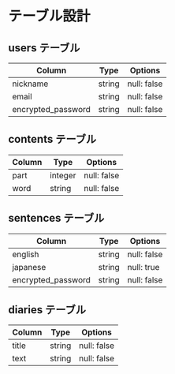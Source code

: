 # テーブル設計

## users テーブル

| Column             | Type    | Options     |
| ------------------ | ------- | ----------- |
| nickname           | string  | null: false |
| email              | string  | null: false |
| encrypted_password | string  | null: false |

## contents テーブル

| Column             | Type    | Options     |
| ------------------ | ------- | ----------- |
| part               | integer | null: false |
| word               | string  | null: false |

## sentences テーブル

| Column             | Type    | Options     |
| ------------------ | ------- | ----------- |
| english            | string  | null: false |
| japanese           | string  | null: true  |
| encrypted_password | string  | null: false |

## diaries テーブル

| Column             | Type    | Options     |
| ------------------ | ------- | ----------- |
| title              | string  | null: false |
| text               | string  | null: false |